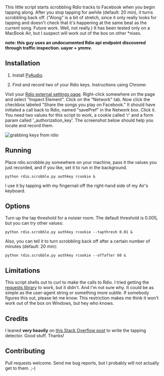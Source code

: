 This little script starts scrobbling Rdio tracks to Facebook when you begin tapping along. After you stop tapping for awhile (default: 20 min), it turns scrobbling back off. ("Along" is a bit of stretch, since it only really looks for tapping and doesn't check that it's happening at the same beat as the current song. Future work. Well, not really.) It has been tested only on a MacBook Air, but I suspect will work out of the box on other \*nixes.

**note: this guy uses an undocumented Rdio api endpoint discovered
through traffic inspection. uayor + ymmv.**

## Installation

1. Install [PyAudio](http://people.csail.mit.edu/hubert/pyaudio).

2. Find and record two of your Rdio keys. Instructions using Chrome:

Visit your [Rdio external settings page](http://www.rdio.com/settings/external). Right-click somewhere on the page and select "Inspect Element". Click on the "Network" tab. Now click the checkbox labeled "Share the songs you play on Facebook." It should have initiated a call back to Rdio, named "savePref" in the Network box. Click it. You need two values for this script to work, a cookie called 'r' and a form param called '_authorization_key'. The screenshot below should help you locate and record them.

![grabbing keys from rdio](http://i.imgur.com/Ivzeb.png)

## Running

Place rdio.scrobble.py somewhere on your machine, pass it the values you just recorded,
and if you like,  set it to run in the background.

```
python rdio.scrobble.py authkey rcookie &
```

I use it by tapping with my fingernail off the right-hand side of my Air's
keyboard.

## Options

Turn up the tap threshold for a noisier room. The default threshold is
0.005, but you can try other values:

```
python rdio.scrobble.py authkey rcookie --tapthresh 0.01 &
```

Also, you can tell it to turn scrobbling back off after a certain number
of minutes (default: 20 min):

```
python rdio.scrobble.py authkey rcookie --offafter 60 &
```

## Limitations

This script shells out to curl to make the calls to Rdio. I tried
getting the [requests library](http://docs.python-requests.org/en/v1.0.0) to work, but it didn't. And I'm not sure why. It could be as simple as the user-agent string or something more
subtle. If somebody figures this out, please let me know. This
restriction makes me think it won't work out of the box on Windows, but
hey who knows.

## Credits

I leaned **very heavily** on [this Stack Overflow post](http://stackoverflow.com/questions/4160175/detect-tap-with-pyaudio-from-live-mic) to write the tapping detector. Good stuff. Thanks!

## Contributing
Pull requests welcome. Send me bug reports, but I probably will not
actually get to them. ;-)
